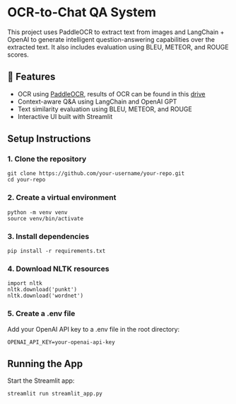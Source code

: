 # OCR-to-Chat QA System

This project uses PaddleOCR to extract text from images and LangChain + OpenAI to generate intelligent question-answering capabilities over the extracted text. It also includes evaluation using BLEU, METEOR, and ROUGE scores.


## 🚀 Features

- OCR using [PaddleOCR](https://github.com/PaddlePaddle/PaddleOCR), results of OCR can be found in this [drive](https://drive.google.com/drive/folders/1gfpbGyFaQiVp3aE1lGQbtLybiTdHQKTk?usp=sharing)
- Context-aware Q&A using LangChain and OpenAI GPT
- Text similarity evaluation using BLEU, METEOR, and ROUGE
- Interactive UI built with Streamlit


## Setup Instructions

### 1. Clone the repository
```
git clone https://github.com/your-username/your-repo.git
cd your-repo
```
### 2. Create a virtual environment
```
python -m venv venv
source venv/bin/activate
```
### 3. Install dependencies
```
pip install -r requirements.txt
```
### 4. Download NLTK resources
```
import nltk
nltk.download('punkt')
nltk.download('wordnet')
```
### 5. Create a .env file
Add your OpenAI API key to a .env file in the root directory:
```
OPENAI_API_KEY=your-openai-api-key
```

## Running the App
Start the Streamlit app:
```
streamlit run streamlit_app.py
```
